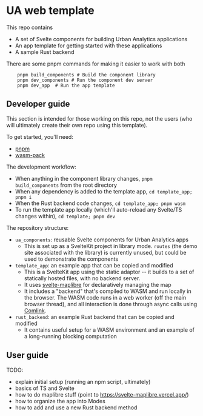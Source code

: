 # UA web template

This repo contains

- A set of Svelte components for building Urban Analytics applications
- An app template for getting started with these applications
- A sample Rust backend

There are some pnpm commands for making it easier to work with both

```
    pnpm build_components # Build the component library
    pnpm dev_components # Run the component dev server
    pnpm dev_app  # Run the app template
```

## Developer guide

This section is intended for those working on this repo, not the users (who will ultimately create their own repo using this template).

To get started, you'll need:

- [pnpm](https://pnpm.io/installation)
- [wasm-pack](https://rustwasm.github.io/wasm-pack/installer/)

The development workflow:

- When anything in the component library changes, `pnpm build_components` from the root directory
- When any dependency is added to the template app, `cd template_app; pnpm i`
- When the Rust backend code changes, `cd template_app; pnpm wasm`
- To run the template app locally (which'll auto-reload any Svelte/TS changes within), `cd template; pnpm dev`

The repository structure:

- `ua_components`: reusable Svelte components for Urban Analytics apps
  - This is set up as a SvelteKit project in library mode. `routes` (the demo site associated with the library) is currently unused, but could be used to demonstrate the components
- `template_app`: an example app that can be copied and modified
  - This is a SvelteKit app using the static adaptor -- it builds to a set of statically hosted files, with no backend server.
  - It uses [svelte-maplibre](https://github.com/dimfeld/svelte-maplibre/) for declaratively managing the map
  - It includes a "backend" that's compiled to WASM and run locally in the browser. The WASM code runs in a web worker (off the main browser thread), and all interaction is done through async calls using [Comlink](https://github.com/GoogleChromeLabs/comlink).
- `rust_backend`: an example Rust backend that can be copied and modified
  - It contains useful setup for a WASM environment and an example of a long-running blocking computation

## User guide

TODO:

- explain initial setup (running an npm script, ultimately)
- basics of TS and Svelte
- how to do maplibre stuff (point to <https://svelte-maplibre.vercel.app/>)
- how to organize the app into Modes
- how to add and use a new Rust backend method
